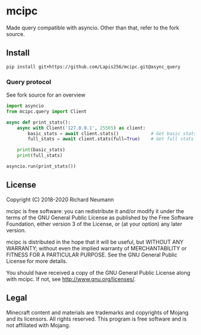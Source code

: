 # mcipc
Made query compatible with asyncio.
Other than that, refer to the fork source.

## Install
```
pip install git+https://github.com/Lapis256/mcipc.git@async_query
```

### Query protocol
See fork source for an overview

```python
import asyncio
from mcipc.query import Client

async def print_stats():
    async with Client('127.0.0.1', 25565) as client:
        basic_stats = await client.stats()            # Get basic stats.
        full_stats = await client.stats(full=True)    # Get full stats.

    print(basic_stats)
    print(full_stats)

asyncio.run(print_stats())
```

## License
Copyright (C) 2018-2020 Richard Neumann <mail at richard dash neumann period de>

mcipc is free software: you can redistribute it and/or modify
it under the terms of the GNU General Public License as published by
the Free Software Foundation, either version 3 of the License, or
(at your option) any later version.

mcipc is distributed in the hope that it will be useful,
but WITHOUT ANY WARRANTY; without even the implied warranty of
MERCHANTABILITY or FITNESS FOR A PARTICULAR PURPOSE.  See the
GNU General Public License for more details.

You should have received a copy of the GNU General Public License
along with mcipc.  If not, see <http://www.gnu.org/licenses/>.

## Legal
Minecraft content and materials are trademarks and copyrights of
Mojang and its licensors. All rights reserved.
This program is free software and is not affiliated with Mojang.
